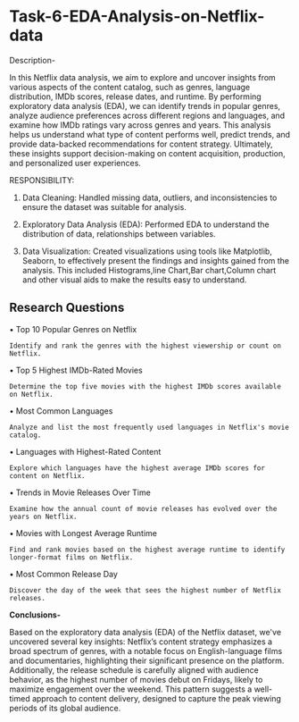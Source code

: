# Task-6-EDA-Analysis-on-Netflix-data

Description-

In this Netflix data analysis, we aim to explore and uncover insights from various aspects of the content catalog, such as genres, language distribution, IMDb scores, release dates, and runtime. By performing exploratory data analysis (EDA), we can identify trends in popular genres, analyze audience preferences across different regions and languages, and examine how IMDb ratings vary across genres and years. This analysis helps us understand what type of content performs well, predict trends, and provide data-backed recommendations for content strategy. Ultimately, these insights support decision-making on content acquisition, production, and personalized user experiences.

RESPONSIBILITY:

1. Data Cleaning: Handled missing data, outliers, and inconsistencies to ensure the dataset was suitable for analysis.
 
2. Exploratory Data Analysis (EDA): Performed EDA to understand the distribution of data, relationships between variables.
  
 3. Data Visualization: Created visualizations using tools like Matplotlib, Seaborn, to effectively present the findings and insights gained from the analysis. This included Histograms,line Chart,Bar chart,Column chart and other visual aids to make the results easy to understand.
    
**Research Questions**
-
•	Top 10 Popular Genres on Netflix

	Identify and rank the genres with the highest viewership or count on Netflix.

•	Top 5 Highest IMDb-Rated Movies

	Determine the top five movies with the highest IMDb scores available on Netflix.

•	Most Common Languages

	Analyze and list the most frequently used languages in Netflix's movie catalog.

•	Languages with Highest-Rated Content

	Explore which languages have the highest average IMDb scores for content on Netflix.

•	Trends in Movie Releases Over Time

	Examine how the annual count of movie releases has evolved over the years on Netflix.

•	Movies with Longest Average Runtime

	Find and rank movies based on the highest average runtime to identify longer-format films on Netflix.

•	Most Common Release Day

	Discover the day of the week that sees the highest number of Netflix releases.

**Conclusions-**

Based on the exploratory data analysis (EDA) of the Netflix dataset, we've uncovered several key insights:
Netflix’s content strategy emphasizes a broad spectrum of genres, with a notable focus on English-language films and documentaries, highlighting their significant presence on the platform. Additionally, the release schedule is carefully aligned with audience behavior, as the highest number of movies debut on Fridays, likely to maximize engagement over the weekend. This pattern suggests a well-timed approach to content delivery, designed to capture the peak viewing periods of its global audience.
